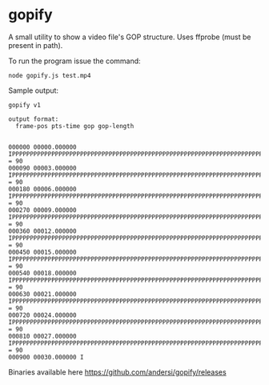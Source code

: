 # gopify

A small utility to show a video file's GOP structure. Uses ffprobe (must be present in path).

To run the program issue the command:
```
node gopify.js test.mp4
```
Sample output:
```
gopify v1

output format:
  frame-pos pts-time gop gop-length


000000 00000.000000 IPPPPPPPPPPPPPPPPPPPPPPPPPPPPPPPPPPPPPPPPPPPPPPPPPPPPPPPPPPPPPPPPPPPPPPPPPPPPPPPPPPPPPPPPP = 90
000090 00003.000000 IPPPPPPPPPPPPPPPPPPPPPPPPPPPPPPPPPPPPPPPPPPPPPPPPPPPPPPPPPPPPPPPPPPPPPPPPPPPPPPPPPPPPPPPPP = 90
000180 00006.000000 IPPPPPPPPPPPPPPPPPPPPPPPPPPPPPPPPPPPPPPPPPPPPPPPPPPPPPPPPPPPPPPPPPPPPPPPPPPPPPPPPPPPPPPPPP = 90
000270 00009.000000 IPPPPPPPPPPPPPPPPPPPPPPPPPPPPPPPPPPPPPPPPPPPPPPPPPPPPPPPPPPPPPPPPPPPPPPPPPPPPPPPPPPPPPPPPP = 90
000360 00012.000000 IPPPPPPPPPPPPPPPPPPPPPPPPPPPPPPPPPPPPPPPPPPPPPPPPPPPPPPPPPPPPPPPPPPPPPPPPPPPPPPPPPPPPPPPPP = 90
000450 00015.000000 IPPPPPPPPPPPPPPPPPPPPPPPPPPPPPPPPPPPPPPPPPPPPPPPPPPPPPPPPPPPPPPPPPPPPPPPPPPPPPPPPPPPPPPPPP = 90
000540 00018.000000 IPPPPPPPPPPPPPPPPPPPPPPPPPPPPPPPPPPPPPPPPPPPPPPPPPPPPPPPPPPPPPPPPPPPPPPPPPPPPPPPPPPPPPPPPP = 90
000630 00021.000000 IPPPPPPPPPPPPPPPPPPPPPPPPPPPPPPPPPPPPPPPPPPPPPPPPPPPPPPPPPPPPPPPPPPPPPPPPPPPPPPPPPPPPPPPPP = 90
000720 00024.000000 IPPPPPPPPPPPPPPPPPPPPPPPPPPPPPPPPPPPPPPPPPPPPPPPPPPPPPPPPPPPPPPPPPPPPPPPPPPPPPPPPPPPPPPPPP = 90
000810 00027.000000 IPPPPPPPPPPPPPPPPPPPPPPPPPPPPPPPPPPPPPPPPPPPPPPPPPPPPPPPPPPPPPPPPPPPPPPPPPPPPPPPPPPPPPPPPP = 90
000900 00030.000000 I
```

Binaries available here https://github.com/andersi/gopify/releases
